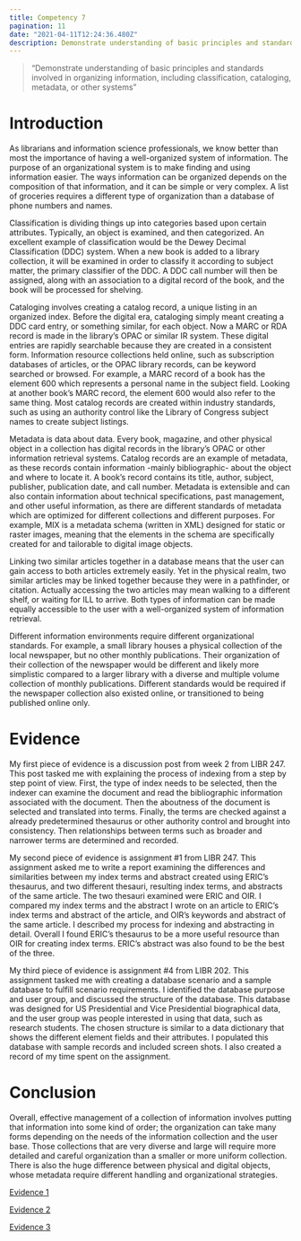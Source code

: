```yaml
---
title: Competency 7
pagination: 11
date: "2021-04-11T12:24:36.480Z"
description: Demonstrate understanding of basic principles and standards involved in organizing information, including classification, cataloging, metadata, or other systems
---
```


> “Demonstrate understanding of basic principles and standards involved in organizing information, including classification, cataloging, metadata, or other systems”



# Introduction



As librarians and information science professionals, we know better than most the importance of having a well-organized system of information. The purpose of an organizational system is to make finding and using information easier. The ways information can be organized depends on the composition of that information, and it can be simple or very complex. A list of groceries requires a different type of organization than a database of phone numbers and names.



Classification is dividing things up into categories based upon certain attributes. Typically, an object is examined, and then categorized. An excellent example of classification would be the Dewey Decimal Classification (DDC) system. When a new book is added to a library collection, it will be examined in order to classify it according to subject matter, the primary classifier of the DDC. A DDC call number will then be assigned, along with an association to a digital record of the book, and the book will be processed for shelving.



Cataloging involves creating a catalog record, a unique listing in an organized index. Before the digital era, cataloging simply meant creating a DDC card entry, or something similar, for each object. Now a MARC or RDA record is made in the library’s OPAC or similar IR system. These digital entries are rapidly searchable because they are created in a consistent form. Information resource collections held online, such as subscription databases of articles, or the OPAC library records, can be keyword searched or browsed. For example, a MARC record of a book has the element 600 which represents a personal name in the subject field. Looking at another book’s MARC record, the element 600 would also refer to the same thing. Most catalog records are created within industry standards, such as using an authority control like the Library of Congress subject names to create subject listings.



Metadata is data about data. Every book, magazine, and other physical object in a collection has digital records in the library’s OPAC or other information retrieval systems. Catalog records are an example of metadata, as these records contain information -mainly bibliographic- about the object and where to locate it. A book’s record contains its title, author, subject, publisher, publication date, and call number. Metadata is extensible and can also contain information about technical specifications, past management, and other useful information, as there are different standards of metadata which are optimized for different collections and different purposes. For example, MIX is a metadata schema (written in XML) designed for static or raster images, meaning that the elements in the schema are specifically created for and tailorable to digital image objects.



Linking two similar articles together in a database means that the user can gain access to both articles extremely easily. Yet in the physical realm, two similar articles may be linked together because they were in a pathfinder, or citation. Actually accessing the two articles may mean walking to a different shelf, or waiting for ILL to arrive. Both types of information can be made equally accessible to the user with a well-organized system of information retrieval.



Different information environments require different organizational standards. For example, a small library houses a physical collection of the local newspaper, but no other monthly publications. Their organization of their collection of the newspaper would be different and likely more simplistic compared to a larger library with a diverse and multiple volume collection of monthly publications. Different standards would be required if the newspaper collection also existed online, or transitioned to being published online only.



# Evidence



My first piece of evidence is a discussion post from week 2 from LIBR 247. This post tasked me with explaining the process of indexing from a step by step point of view. First, the type of index needs to be selected, then the indexer can examine the document and read the bibliographic information associated with the document. Then the aboutness of the document is selected and translated into terms. Finally, the terms are checked against a already predetermined thesaurus or other authority control and brought into consistency. Then relationships between terms such as broader and narrower terms are determined and recorded.



My second piece of evidence is assignment #1 from LIBR 247. This assignment asked me to write a report examining the differences and similarities between my index terms and abstract created using ERIC’s thesaurus, and two different thesauri, resulting index terms, and abstracts of the same article. The two thesauri examined were ERIC and OIR. I compared my index terms and the abstract I wrote on an article to ERIC’s index terms and abstract of the article, and OIR’s keywords and abstract of the same article. I described my process for indexing and abstracting in detail. Overall I found ERIC’s thesaurus to be a more useful resource than OIR for creating index terms. ERIC’s abstract was also found to be the best of the three.



My third piece of evidence is assignment #4 from LIBR 202. This assignment tasked me with creating a database scenario and a sample database to fulfill scenario requirements. I identified the database purpose and user group, and discussed the structure of the database. This database was designed for US Presidential and Vice Presidential biographical data, and the user group was people interested in using that data, such as research students. The chosen structure is similar to a data dictionary that shows the different element fields and their attributes. I populated this database with sample records and included screen shots. I also created a record of my time spent on the assignment.



# Conclusion



Overall, effective management of a collection of information involves putting that information into some kind of order; the organization can take many forms depending on the needs of the information collection and the user base. Those collections that are very diverse and large will require more detailed and careful organization than a smaller or more uniform collection. There is also the huge difference between physical and digital objects, whose metadata require different handling and organizational strategies.


[Evidence 1](247.Week2Posting.doc.pdf)

[Evidence 2](247.Assignment.1.doc.pdf)

[Evidence 3](202.Assign4.pdf)
